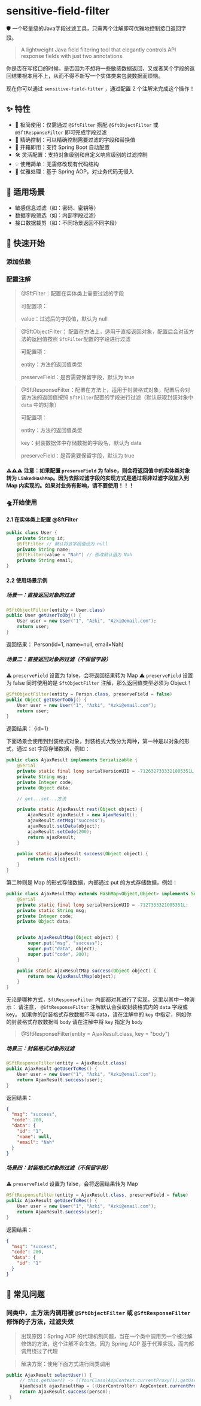 # sensitive-field-filter

🛡️ 一个轻量级的Java字段过滤工具，只需两个注解即可优雅地控制接口返回字段。

> A lightweight Java field filtering tool that elegantly controls API response fields with just two annotations.

你是否在写接口的时候，是否因为不想将一些敏感数据返回，又或者某个字段的返回结果根本用不上，从而不得不新写一个实体类来包装数据而烦恼。

现在你可以通过 `sensitive-field-filter` ，通过配置 2 个注解来完成这个操作！

## ✨ 特性

- 🚀 极简使用：仅需通过 `@SftFilter` 搭配 `@SftObjectFilter` 或 `@SftResponseFilter` 即可完成字段过滤
- 🎯 精确控制：可以精确控制需要过滤的字段和替换值
- 🔌 开箱即用：支持 Spring Boot 自动配置
- 🛠 灵活配置：支持对象级别和自定义响应级别的过滤控制
- 💡 使用简单：无需修改现有代码结构
- 🎨 优雅处理：基于 Spring AOP，对业务代码无侵入

## 🎯 适用场景

- 敏感信息过滤（如：密码、密钥等）
- 数据字段筛选（如：内部字段过滤）
- 接口数据裁剪（如：不同场景返回不同字段）

## 🚀 快速开始

### 添加依赖

### 配置注解

> @SftFilter：配置在实体类上需要过滤的字段
> 
> 可配置项：
> 
> value：过滤后的字段值，默认为 null

> @SftObjectFilter： 配置在方法上，适用于直接返回对象，配置后会对该方法的返回值按照 `SftFilter`配置的字段进行过滤
> 
> 可配置项：
>
> entity：方法的返回值类型
> 
> preserveField：是否需要保留字段，默认为 true

>@SftResponseFilter：配置在方法上，适用于封装格式对象，配置后会对该方法的返回值按照 `SftFilter`配置的字段进行过滤（默认获取封装对象中 `data` 中的对象）
> 
> 可配置项：
>
> entity：方法的返回值类型
>
> key：封装数据体中存储数据的字段名，默认为 data
>
> preserveField：是否需要保留字段，默认为 true

#### ⚠️⚠️⚠️ 注意：如果配置 `preserveField` 为 false，则会将返回值中的实体类对象转为 `LinkedHashMap`。因为去除过滤字段的实现方式是通过将非过滤字段加入到 Map 内实现的。如果对业务有影响，请不要使用！！！


### 🛸开始使用

#### 2.1 在实体类上配置 @SftFilter
```java
public class User {
    private String id;
    @SftFilter // 默认将该字段值设为 null
    private String name;
    @SftFilter(value = "Nah") // 修改默认值为 Nah
    private String email;
}
```
#### 2.2 使用场景示例

##### 场景一：直接返回对象的过滤
```java
@SftObjectFilter(entity = User.class)
public User getUserToObj() {
    User user = new User("1", "Azki", "Azki@email.com");
    return user;
}
```
返回结果：
Person(id=1, name=null, email=Nah)

##### 场景二：直接返回对象的过滤（不保留字段）
⚠️ `preserveField` 设置为 false，会将返回结果转为 Map
⚠️ `preserveField` 设置为 false 同时使用的是 `SftObjectFilter` 注解，那么返回值类型必须为 Object！
```java
@SftObjectFilter(entity = Person.class, preserveField = false)
public Object getUserToObj() {
    User user = new User("1", "Azki", "Azki@email.com");
    return user;
}
```
返回结果：
{id=1}

下面场景会使用到封装格式对象，封装格式大致分为两种，第一种是以对象的形式，通过 set 字段存储数据，例如：
```java
public class AjaxResult implements Serializable {
    @Serial
    private static final long serialVersionUID = -7126327333321005351L;
    private String msg;
    private Integer code;
    private Object data;

    // get...set...方法

    private static AjaxResult rest(Object object) {
        AjaxResult ajaxResult = new AjaxResult();
        ajaxResult.setMsg("success");
        ajaxResult.setData(object);
        ajaxResult.setCode(200);
        return ajaxResult;
    }

    public static AjaxResult success(Object object) {
        return rest(object);
    }
}
```
第二种则是 Map 的形式存储数据，内部通过 put 的方式存储数据，例如：
```java
public class AjaxResultMap extends HashMap<Object,Object> implements Serializable {
    @Serial
    private static final long serialVersionUID = -7127333321005351L;
    private static String msg;
    private Integer code;
    private Object data;


    private AjaxResultMap(Object object) {
        super.put("msg", "success");
        super.put("data", object);
        super.put("code", 200);
    }

    public static AjaxResultMap success(Object object) {
        return new AjaxResultMap(object);
    }
}
```

无论是哪种方式，`SftResponseFilter` 内部都对其进行了实现，这里以其中一种演示：
请注意， `@SftResponseFilter` 注解默认会获取封装格式内的 `data` 字段或key。
如果你的封装格式存放数据不叫 data，请在注解中的 `key` 中指定，例如你的封装格式存放数据叫 `body`
请在注解中将 `key` 指定为 `body`
> @SftResponseFilter(entity = AjaxResult.class, key = "body") 


##### 场景三：封装格式对象的过滤
```java
@SftResponseFilter(entity = AjaxResult.class)
public AjaxResult getUserToRes() {
    User user = new User("1", "Azki", "Azki@email.com");
    return AjaxResult.success(user);
}
```
返回结果：
```json
{
  "msg": "success",
  "code": 200,
  "data": {
    "id": "1",
    "name": null,
    "email": "Nah"
  }
}
```

##### 场景四：封装格式对象的过滤（不保留字段）
⚠️ `preserveField` 设置为 false，会将返回结果转为 Map
```java
@SftResponseFilter(entity = AjaxResult.class, preserveField = false)
public AjaxResult getUserToRes() {
    User user = new User("1", "Azki", "Azki@email.com");
    return AjaxResult.success(user);
}
```
返回结果：
```json
{
  "msg": "success",
  "code": 200,
  "data": {
    "id": "1"
  }
}
```

## 📃 常见问题
 ### 同类中，主方法内调用被 `@SftObjectFilter` 或 `@SftResponseFilter` 修饰的子方法，过滤失效
   > 出现原因：Spring AOP 的代理机制问题，当在一个类中调用另一个被注解修饰的方法，这个注解不会生效。因为 Spring AOP 基于代理实现，而内部调用绕过了代理 

   > 解决方案：使用下面方式进行同类调用 <br>
   ```java
   public AjaxResult selectUser() {
        // this.getUser() -> ((YourClass)AopContext.currentProxy()).getUser().method();
        AjaxResult ajaxResultMap = ((UserController) AopContext.currentProxy()).getUser();
        return AjaxResult.success(person);
    }
   ```
